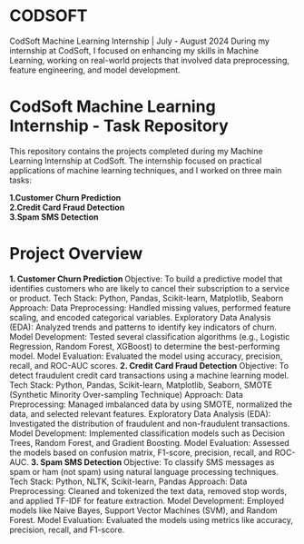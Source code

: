 # CODSOFT
CodSoft Machine Learning Internship | July - August 2024 During my internship at CodSoft, I focused on enhancing my skills in Machine Learning, working on real-world projects that involved data preprocessing, feature engineering, and model development. 
# CodSoft Machine Learning Internship - Task Repository
This repository contains the projects completed during my Machine Learning Internship at CodSoft. The internship focused on practical applications of machine learning techniques, and I worked on three main tasks:

<b>1.Customer Churn Prediction</b><br>
<b>2.Credit Card Fraud Detection</b><br>
<b>3.Spam SMS Detection</b><br>

# Project Overview
<b>1. Customer Churn Prediction </b>
Objective: To build a predictive model that identifies customers who are likely to cancel their subscription to a service or product.
Tech Stack: Python, Pandas, Scikit-learn, Matplotlib, Seaborn
Approach:
Data Preprocessing: Handled missing values, performed feature scaling, and encoded categorical variables.
Exploratory Data Analysis (EDA): Analyzed trends and patterns to identify key indicators of churn.
Model Development: Tested several classification algorithms (e.g., Logistic Regression, Random Forest, XGBoost) to determine the best-performing model.
Model Evaluation: Evaluated the model using accuracy, precision, recall, and ROC-AUC scores.
<b>2. Credit Card Fraud Detection</b>
Objective: To detect fraudulent credit card transactions using a machine learning model.
Tech Stack: Python, Pandas, Scikit-learn, Matplotlib, Seaborn, SMOTE (Synthetic Minority Over-sampling Technique)
Approach:
Data Preprocessing: Managed imbalanced data by using SMOTE, normalized the data, and selected relevant features.
Exploratory Data Analysis (EDA): Investigated the distribution of fraudulent and non-fraudulent transactions.
Model Development: Implemented classification models such as Decision Trees, Random Forest, and Gradient Boosting.
Model Evaluation: Assessed the models based on confusion matrix, F1-score, precision, recall, and ROC-AUC.
<b>3. Spam SMS Detection </b>
Objective: To classify SMS messages as spam or ham (not spam) using natural language processing techniques.
Tech Stack: Python, NLTK, Scikit-learn, Pandas
Approach:
Data Preprocessing: Cleaned and tokenized the text data, removed stop words, and applied TF-IDF for feature extraction.
Model Development: Employed models like Naive Bayes, Support Vector Machines (SVM), and Random Forest.
Model Evaluation: Evaluated the models using metrics like accuracy, precision, recall, and F1-score.

